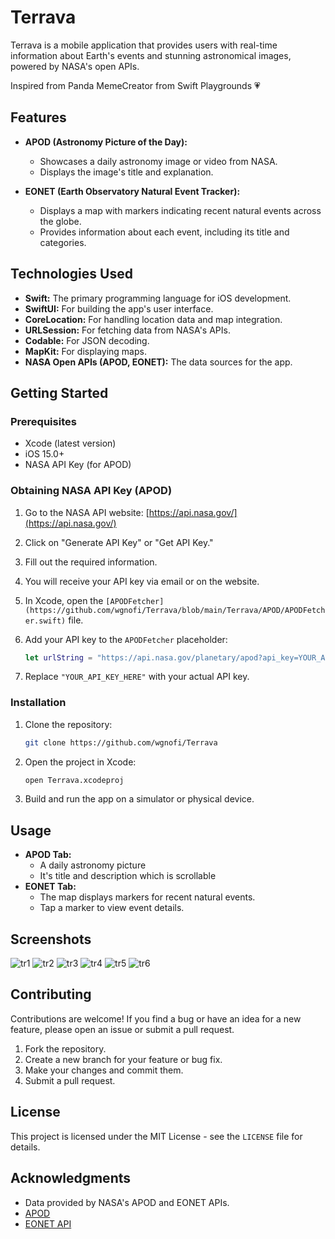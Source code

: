 # Terrava

Terrava is a mobile application that provides users with real-time information about Earth's events and stunning astronomical images, powered by NASA's open APIs.

Inspired from Panda MemeCreator from Swift Playgrounds 💗

## Features

* **APOD (Astronomy Picture of the Day):**
    * Showcases a daily astronomy image or video from NASA.
    * Displays the image's title and explanation.
      
* **EONET (Earth Observatory Natural Event Tracker):**
    * Displays a map with markers indicating recent natural events across the globe.
    * Provides information about each event, including its title and categories.

## Technologies Used

* **Swift:** The primary programming language for iOS development.
* **SwiftUI:** For building the app's user interface.
* **CoreLocation:** For handling location data and map integration.
* **URLSession:** For fetching data from NASA's APIs.
* **Codable:** For JSON decoding.
* **MapKit:** For displaying maps.
* **NASA Open APIs (APOD, EONET):** The data sources for the app.

## Getting Started

### Prerequisites

* Xcode (latest version)
* iOS 15.0+
* NASA API Key (for APOD)

### Obtaining NASA API Key (APOD)

1.  Go to the NASA API website: [https://api.nasa.gov/](https://api.nasa.gov/)
2.  Click on "Generate API Key" or "Get API Key."
3.  Fill out the required information.
4.  You will receive your API key via email or on the website.
5.  In Xcode, open the `[APODFetcher](https://github.com/wgnofi/Terrava/blob/main/Terrava/APOD/APODFetcher.swift)` file.
6.  Add your API key to the `APODFetcher` placeholder:

    ```swift
    let urlString = "https://api.nasa.gov/planetary/apod?api_key=YOUR_API_KEY"
    ```

7.  Replace `"YOUR_API_KEY_HERE"` with your actual API key.

### Installation

1.  Clone the repository:

    ```bash
    git clone https://github.com/wgnofi/Terrava
    ```

2.  Open the project in Xcode:

    ```bash
    open Terrava.xcodeproj
    ```

3.  Build and run the app on a simulator or physical device.

## Usage

* **APOD Tab:**
    * A daily astronomy picture
    * It's title and description which is scrollable
* **EONET Tab:**
    * The map displays markers for recent natural events.
    * Tap a marker to view event details.

## Screenshots
![tr1](https://github.com/user-attachments/assets/05348269-ee3e-463c-916f-7cc74c04eb73)
![tr2](https://github.com/user-attachments/assets/b3fba2fa-3517-4240-bf9f-8785b8c01c98)
![tr3](https://github.com/user-attachments/assets/977d043f-9fab-48d8-96c0-4d80d0b0bd73)
![tr4](https://github.com/user-attachments/assets/5f0312e5-9d23-404c-bd49-fe2ee6ef73b7)
![tr5](https://github.com/user-attachments/assets/6ce253ca-abe2-45b9-9632-abe3ff3f2c68)
![tr6](https://github.com/user-attachments/assets/686c2855-fa58-48d8-ab7c-a2df5274c7c1)

## Contributing

Contributions are welcome! If you find a bug or have an idea for a new feature, please open an issue or submit a pull request.

1.  Fork the repository.
2.  Create a new branch for your feature or bug fix.
3.  Make your changes and commit them.
4.  Submit a pull request.

## License

This project is licensed under the MIT License - see the `LICENSE` file for details.

## Acknowledgments

* Data provided by NASA's APOD and EONET APIs.
* [APOD](https://apod.nasa.gov/apod/astropix.html)
* [EONET API](https://eonet.gsfc.nasa.gov/docs/v2.1)
